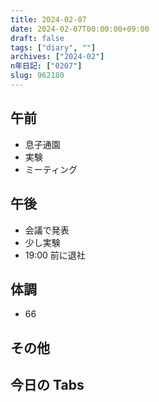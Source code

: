 ```yaml
---
title: 2024-02-07
date: 2024-02-07T00:00:00+09:00
draft: false
tags: ["diary", ""]
archives: ["2024-02"]
n年日記: ["0207"]
slug: 962180
---
```


## 午前

- 息子通園
- 実験
- ミーティング

## 午後

- 会議で発表
- 少し実験
- 19:00 前に退社

## 体調

- 66

## その他

## 今日の Tabs
